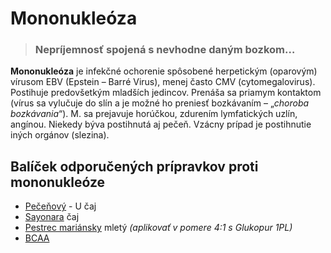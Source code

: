 Mononukleóza
============


> ### Nepríjemnosť spojená s nevhodne daným bozkom…
> 
> 

**Mononukleóza** je infekčné ochorenie spôsobené herpetickým (oparovým) vírusom
EBV (Epstein – Barré Virus), menej často CMV (cytomegalovirus). Postihuje
predovšetkým mladších jedincov. Prenáša sa priamym kontaktom (vírus sa vylučuje
do slín a je možné ho preniesť bozkávaním – „*choroba bozkávania*“).   M. sa
prejavuje horúčkou, zdurením lymfatických uzlín, angínou. Niekedy býva
postihnutá aj pečeň. Vzácny prípad je postihnutie iných orgánov (slezina).

Balíček odporučených prípravkov proti mononukleóze
--------------------------------------------------

* [Pečeňový](/sip/caje/pecenovy-u-caj) - U čaj
* [Sayonara](/sip/caje/sayonara) čaj
* [Pestrec mariánsky](/sip/caje/pestrec) mletý *(aplikovať v pomere 4:1 s Glukopur 1PL)*
* [BCAA](/sip/zdravie/bcaa-l-carnitin)
